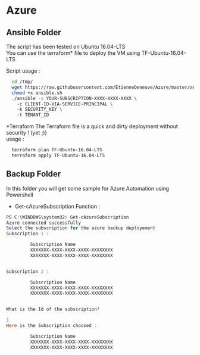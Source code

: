 # Azure 

## Ansible Folder
The script has been tested on Ubuntu 16.04-LTS <br/>
You can use the terraform* file to deploy the VM using TF-Ubuntu-16.04-LTS <br/>


Script usage : 
```bash
  cd /tmp/ 
  wget https://raw.githubusercontent.com/EtienneDeneuve/Azure/master/ansible.sh
  chmod +x ansible.sh
  ./ansible -s YOUR-SUBSCRIPTION-XXXX-XXXX-XXXX \ 
    -c CLIENT-ID-VIA-SERVICE-PRINCIPAL \ 
    -k SECURITY_KEY \ 
    -t TENANT_ID
```


*Terraform
The Terraform file is a quick and dirty deployment without security ! (yet ;)) <br/>
usage : 
```bash
  terraform plan TF-Ubuntu-16.04-LTS
  terraform apply TF-Ubuntu-16.04-LTS
```
## Backup Folder
In this folder you will get some sample for Azure Automation using Powershell

- Get-cAzureSubscription Function :
```Powershell
PS C:\WINDOWS\system32> Get-cAzureSubscription
Azure connected successfully
Select the subscription for the azure backup deployement
Subscription 1 :

         Subscription Name
         XXXXXXX-XXXX-XXXX-XXXX-XXXXXXXX
         XXXXXXX-XXXX-XXXX-XXXX-XXXXXXXX


Subscription 2 :

         Subscription Name
         XXXXXXX-XXXX-XXXX-XXXX-XXXXXXXX
         XXXXXXX-XXXX-XXXX-XXXX-XXXXXXXX


What is the Id of the subscription?

1
Here is the Subscription choosed :

         Subscription Name
         XXXXXXX-XXXX-XXXX-XXXX-XXXXXXXX
         XXXXXXX-XXXX-XXXX-XXXX-XXXXXXXX
```
